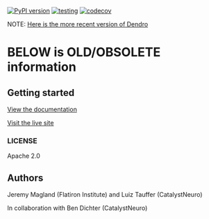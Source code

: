 [![PyPI version](https://badge.fury.io/py/dendro.svg)](https://badge.fury.io/py/dendro)
[![testing](https://github.com/flatironinstitute/dendro/actions/workflows/tests.yml/badge.svg)](https://github.com/flatironinstitute/dendro/actions/workflows/tests.yml)
[![codecov](https://codecov.io/gh/flatironinstitute/dendro/graph/badge.svg?token=B2DUYR34RZ)](https://codecov.io/gh/flatironinstitute/dendro)

NOTE: [Here is the more recent version of Dendro](https://github.com/magland/dendro)

# BELOW is OLD/OBSOLETE information

## Getting started

[View the documentation](https://flatironinstitute.github.io/dendro-docs)

[Visit the live site](https://dendro.vercel.app/)

### LICENSE

Apache 2.0

## Authors

Jeremy Magland (Flatiron Institute) and Luiz Tauffer (CatalystNeuro)

In collaboration with Ben Dichter (CatalystNeuro)

